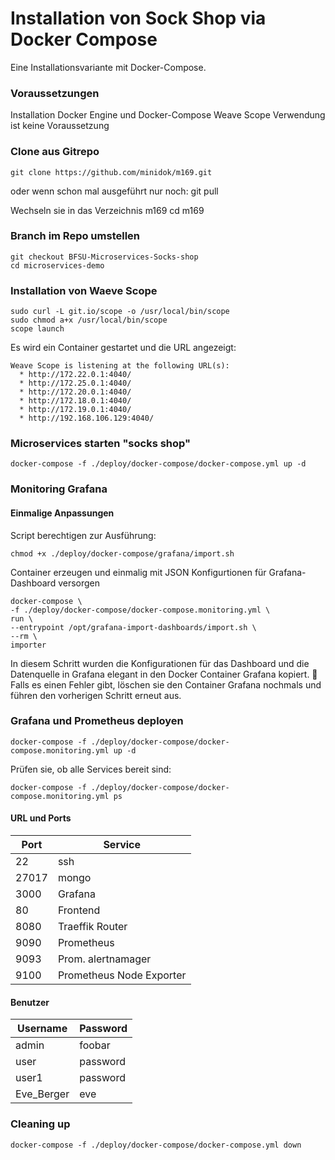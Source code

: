 # Installation von Sock Shop via Docker Compose
Eine Installationsvariante mit Docker-Compose.

### Voraussetzungen
Installation Docker Engine und Docker-Compose
Weave Scope Verwendung ist keine Voraussetzung

### Clone aus Gitrepo
    git clone https://github.com/minidok/m169.git
oder wenn schon mal ausgeführt nur noch:
    git pull

Wechseln sie in das Verzeichnis m169
    cd m169

### Branch im Repo umstellen
    git checkout BFSU-Microservices-Socks-shop
    cd microservices-demo

### Installation von Waeve Scope
    sudo curl -L git.io/scope -o /usr/local/bin/scope
    sudo chmod a+x /usr/local/bin/scope
    scope launch
Es wird ein Container gestartet und die URL angezeigt:

````Scope probe started
Weave Scope is listening at the following URL(s):
  * http://172.22.0.1:4040/
  * http://172.25.0.1:4040/
  * http://172.20.0.1:4040/
  * http://172.18.0.1:4040/
  * http://172.19.0.1:4040/
  * http://192.168.106.129:4040/
````

### Microservices starten "socks shop" 
    docker-compose -f ./deploy/docker-compose/docker-compose.yml up -d

### Monitoring Grafana
#### Einmalige Anpassungen
Script berechtigen zur Ausführung:

    chmod +x ./deploy/docker-compose/grafana/import.sh
Container erzeugen und einmalig mit JSON Konfigurtionen für Grafana-Dashboard versorgen

    docker-compose \
    -f ./deploy/docker-compose/docker-compose.monitoring.yml \
    run \
    --entrypoint /opt/grafana-import-dashboards/import.sh \
    --rm \
    importer 

In diesem Schritt wurden die Konfigurationen für das Dashboard und die Datenquelle in Grafana elegant in den Docker Container Grafana kopiert. 🎉
Falls es einen Fehler gibt, löschen sie den Container Grafana nochmals und führen den vorherigen Schritt erneut aus.

### Grafana und Prometheus deployen
    docker-compose -f ./deploy/docker-compose/docker-compose.monitoring.yml up -d

Prüfen sie, ob alle Services bereit sind:

    docker-compose -f ./deploy/docker-compose/docker-compose.monitoring.yml ps

#### URL und Ports
Port | Service
--------|--------
22  | ssh
27017 | mongo
3000 | Grafana
80 | Frontend
8080 | Traeffik Router
9090 | Prometheus
9093 | Prom. alertnamager
9100 | Prometheus Node Exporter

#### Benutzer
Username	|Password
---------|-----------
admin | foobar
user	|password
user1	|password
Eve_Berger	|eve


### Cleaning up
    docker-compose -f ./deploy/docker-compose/docker-compose.yml down
